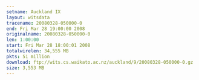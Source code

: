 ```yaml
---
setname: Auckland IX
layout: witsdata
tracename: 20080328-050000-0
end: Fri Mar 28 19:00:00 2008
originalname: 20080328-050000-0
len: 1:00:00
start: Fri Mar 28 18:00:01 2008
totalwirelen: 34,555 MB
pkts: 51 million
download: ftp://wits.cs.waikato.ac.nz/auckland/9/20080328-050000-0.gz
size: 3,553 MB
---
```

